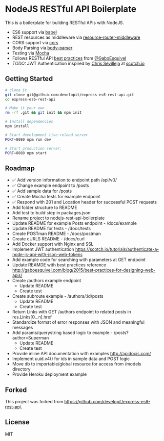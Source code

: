 NodeJS RESTful API Boilerplate
==================================


This is a boilerplate for building RESTful APIs with NodeJS.

- ES6 support via [babel](https://babeljs.io)
- REST resources as middleware via [resource-router-middleware](https://github.com/developit/resource-router-middleware)
- CORS support via [cors](https://github.com/troygoode/node-cors)
- Body Parsing via [body-parser](https://github.com/expressjs/body-parser)
- Testing via [Mocha](https://github.com/mochajs/mocha)
- Follows RESTful API [best practices](http://gaboesquivel.com/blog/2015/best-practices-for-designing-web-apis/) from [@GaboEsquivel](http://gaboesquivel.com/about/)
- _TODO:_ JWT Authentication inspired by [Chris Sevilleja](https://pub.scotch.io/@chris) at [scotch.io](https://scotch.io/tutorials/authenticate-a-node-js-api-with-json-web-tokens)

Getting Started
---------------

```sh
# clone it
git clone git@github.com:developit/express-es6-rest-api.git
cd express-es6-rest-api

# Make it your own
rm -rf .git && git init && npm init

# Install dependencies
npm install

# Start development live-reload server
PORT=8080 npm run dev

# Start production server:
PORT=8080 npm start
```

Roadmap
-------
- :white_check_mark: Add version information to endpoint path /api/v0/
- :white_check_mark: Change example endpoint to /posts
- :white_check_mark: Add sample data for /posts
- :white_check_mark: Create Mocha tests for example endpoint
- :white_check_mark: Respond with 201 and Location header for successful POST requests
- Add folder structure to README
- Add test to build step in packages.json
- Rename project to nodejs-rest-api-boilerplate
- Update README for example Posts endpoint - /docs/example
- Update README for tests - /docs/tests
- Create POSTman README - /docs/postman
- Create cURLS README - /docs/curl
- Add Docker support with Nginx and SSL
- Implement JWT authentication <https://scotch.io/tutorials/authenticate-a-node-js-api-with-json-web-tokens>
- Add example code for searching with parameters at GET endpoint
- Update REAMDE with best practices reference <http://gaboesquivel.com/blog/2015/best-practices-for-designing-web-apis/>
- Create /authors example endpoint
    - Update README
    - Create test
- Create subroute example - /authors/:id/posts
    - Update README
    - Create test
- Return Links with GET /authors endpoint to related posts in res.Links[0...n].href
- Standardize format of error responses with JSON and meaningful messages
- Add params/querystring based logic to example - /posts?author=Superman
    - Update README
    - Create test
- Provide inline API documentation with examples <http://apidocjs.com/>
- Implement uuid.v4() for ids in sample data and POST logic
- Move db to importable/global resource for access from /models directory
- Provide Heroku deployment example

Forked
------
This project was forked from <https://github.com/developit/express-es6-rest-api>.

License
-------

MIT
